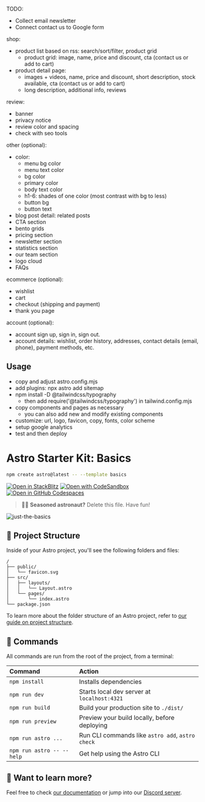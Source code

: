 TODO:

- Collect email newsletter
- Connect contact us to Google form

shop:
- product list based on rss: search/sort/filter, product grid
  - product grid: image, name, price and discount, cta (contact us or add to cart)
- product detail page:
  - images + videos, name, price and discount, short description, stock available, cta (contact us or add to cart)
  - long description, additional info, reviews

review:
- banner
- privacy notice
- review color and spacing
- check with seo tools

other (optional):
- color:
  - menu bg color
  - menu text color
  - bg color
  - primary color
  - body text color
  - h1-6: shades of one color (most contrast with bg to less)
  - button bg
  - button text
- blog post detail: related posts
- CTA section
- bento grids
- pricing section
- newsletter section
- statistics section
- our team section
- logo cloud
- FAQs

ecommerce (optional):

- wishlist
- cart
- checkout (shipping and payment)
- thank you page

account (optional):

- account sign up, sign in, sign out.
- account details: wishlist, order history, addresses, contact details (email, phone), payment methods, etc.

## Usage

- copy and adjust astro.config.mjs
- add plugins: npx astro add sitemap
- npm install -D @tailwindcss/typography
  - then add require('@tailwindcss/typography') in tailwind.config.mjs
- copy components and pages as necessary
  - you can also add new and modify existing components
- customize: url, logo, favicon, copy, fonts, color scheme
- setup google analytics
- test and then deploy

# Astro Starter Kit: Basics

```sh
npm create astro@latest -- --template basics
```

[![Open in StackBlitz](https://developer.stackblitz.com/img/open_in_stackblitz.svg)](https://stackblitz.com/github/withastro/astro/tree/latest/examples/basics)
[![Open with CodeSandbox](https://assets.codesandbox.io/github/button-edit-lime.svg)](https://codesandbox.io/p/sandbox/github/withastro/astro/tree/latest/examples/basics)
[![Open in GitHub Codespaces](https://github.com/codespaces/badge.svg)](https://codespaces.new/withastro/astro?devcontainer_path=.devcontainer/basics/devcontainer.json)

> 🧑‍🚀 **Seasoned astronaut?** Delete this file. Have fun!

![just-the-basics](https://github.com/withastro/astro/assets/2244813/a0a5533c-a856-4198-8470-2d67b1d7c554)

## 🚀 Project Structure

Inside of your Astro project, you'll see the following folders and files:

```text
/
├── public/
│   └── favicon.svg
├── src/
│   ├── layouts/
│   │   └── Layout.astro
│   └── pages/
│       └── index.astro
└── package.json
```

To learn more about the folder structure of an Astro project, refer to [our guide on project structure](https://docs.astro.build/en/basics/project-structure/).

## 🧞 Commands

All commands are run from the root of the project, from a terminal:

| Command                   | Action                                           |
| :------------------------ | :----------------------------------------------- |
| `npm install`             | Installs dependencies                            |
| `npm run dev`             | Starts local dev server at `localhost:4321`      |
| `npm run build`           | Build your production site to `./dist/`          |
| `npm run preview`         | Preview your build locally, before deploying     |
| `npm run astro ...`       | Run CLI commands like `astro add`, `astro check` |
| `npm run astro -- --help` | Get help using the Astro CLI                     |

## 👀 Want to learn more?

Feel free to check [our documentation](https://docs.astro.build) or jump into our [Discord server](https://astro.build/chat).
